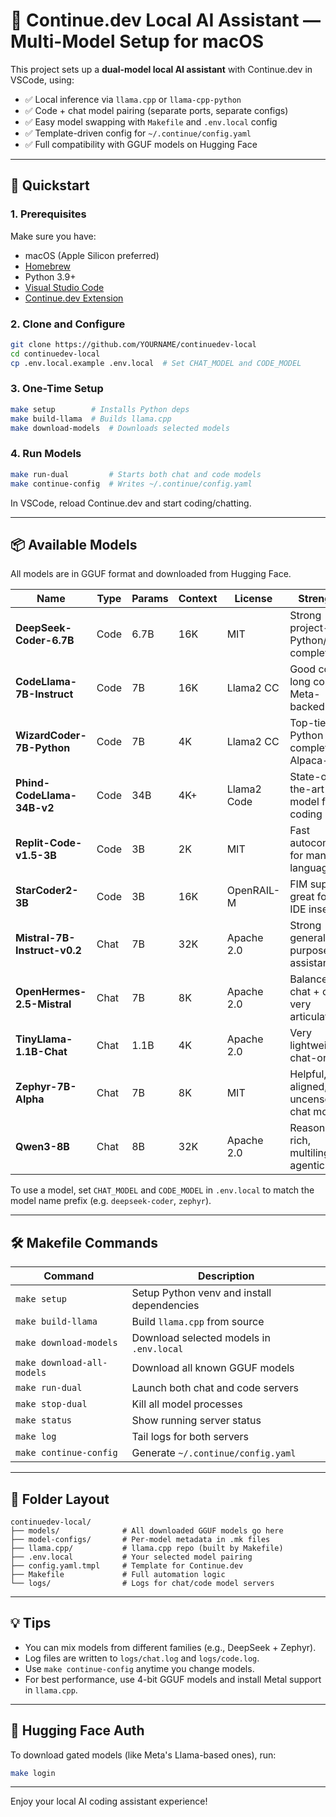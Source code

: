 # 🧠 Continue.dev Local AI Assistant — Multi-Model Setup for macOS

This project sets up a **dual-model local AI assistant** with Continue.dev in VSCode, using:

- ✅ Local inference via `llama.cpp` or `llama-cpp-python`
- ✅ Code + chat model pairing (separate ports, separate configs)
- ✅ Easy model swapping with `Makefile` and `.env.local` config
- ✅ Template-driven config for `~/.continue/config.yaml`
- ✅ Full compatibility with GGUF models on Hugging Face

---

## 🚀 Quickstart

### 1. Prerequisites

Make sure you have:

- macOS (Apple Silicon preferred)
- [Homebrew](https://brew.sh/)
- Python 3.9+
- [Visual Studio Code](https://code.visualstudio.com/)
- [Continue.dev Extension](https://marketplace.visualstudio.com/items?itemName=Continue.continue)

### 2. Clone and Configure

```bash
git clone https://github.com/YOURNAME/continuedev-local
cd continuedev-local
cp .env.local.example .env.local  # Set CHAT_MODEL and CODE_MODEL
```

### 3. One-Time Setup

```bash
make setup        # Installs Python deps
make build-llama  # Builds llama.cpp
make download-models  # Downloads selected models
```

### 4. Run Models

```bash
make run-dual         # Starts both chat and code models
make continue-config  # Writes ~/.continue/config.yaml
```

In VSCode, reload Continue.dev and start coding/chatting.

---

## 📦 Available Models

All models are in GGUF format and downloaded from Hugging Face.

| Name                          | Type        | Params | Context | License     | Strengths                                     |
|-------------------------------|-------------|--------|---------|-------------|-----------------------------------------------|
| **DeepSeek-Coder-6.7B**       | Code        | 6.7B   | 16K     | MIT         | Strong project-level Python/code completion   |
| **CodeLlama-7B-Instruct**     | Code        | 7B     | 16K     | Llama2 CC   | Good code + long context; Meta-backed         |
| **WizardCoder-7B-Python**     | Code        | 7B     | 4K      | Llama2 CC   | Top-tier Python completion, Alpaca-style      |
| **Phind-CodeLlama-34B-v2**    | Code        | 34B    | 4K+     | Llama2 Code | State-of-the-art open model for coding        |
| **Replit-Code-v1.5-3B**       | Code        | 3B     | 2K      | MIT         | Fast autocomplete for many languages          |
| **StarCoder2-3B**             | Code        | 3B     | 16K     | OpenRAIL-M  | FIM support, great for in-IDE insertion       |
| **Mistral-7B-Instruct-v0.2**  | Chat        | 7B     | 32K     | Apache 2.0  | Strong general-purpose assistant              |
| **OpenHermes-2.5-Mistral**    | Chat        | 7B     | 8K      | Apache 2.0  | Balanced chat + code; very articulate         |
| **TinyLlama-1.1B-Chat**       | Chat        | 1.1B   | 4K      | Apache 2.0  | Very lightweight; chat-only                   |
| **Zephyr-7B-Alpha**           | Chat        | 7B     | 8K      | MIT         | Helpful, aligned, uncensored chat model       |
| **Qwen3-8B**                  | Chat        | 8B     | 32K     | Apache 2.0  | Reasoning-rich, multilingual, agentic         |

To use a model, set `CHAT_MODEL` and `CODE_MODEL` in `.env.local` to match the model name prefix (e.g. `deepseek-coder`, `zephyr`).

---

## 🛠️ Makefile Commands

| Command               | Description                                 |
|------------------------|---------------------------------------------|
| `make setup`           | Setup Python venv and install dependencies |
| `make build-llama`     | Build `llama.cpp` from source              |
| `make download-models` | Download selected models in `.env.local`   |
| `make download-all-models` | Download all known GGUF models         |
| `make run-dual`        | Launch both chat and code servers          |
| `make stop-dual`       | Kill all model processes                   |
| `make status`          | Show running server status                 |
| `make log`             | Tail logs for both servers                 |
| `make continue-config` | Generate `~/.continue/config.yaml`         |

---

## 📁 Folder Layout

```
continuedev-local/
├── models/              # All downloaded GGUF models go here
├── model-configs/       # Per-model metadata in .mk files
├── llama.cpp/           # llama.cpp repo (built by Makefile)
├── .env.local           # Your selected model pairing
├── config.yaml.tmpl     # Template for Continue.dev
├── Makefile             # Full automation logic
└── logs/                # Logs for chat/code model servers
```

---

## 💡 Tips

- You can mix models from different families (e.g., DeepSeek + Zephyr).
- Log files are written to `logs/chat.log` and `logs/code.log`.
- Use `make continue-config` anytime you change models.
- For best performance, use 4-bit GGUF models and install Metal support in `llama.cpp`.

---

## 🔐 Hugging Face Auth

To download gated models (like Meta's Llama-based ones), run:

```bash
make login
```

---

Enjoy your local AI coding assistant experience!
